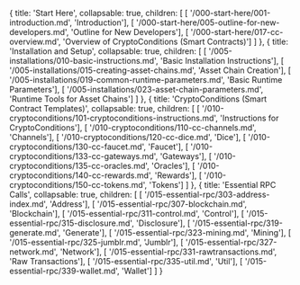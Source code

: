 {
  title: 'Start Here',
  collapsable: true,
  children: [
    [ '/000-start-here/001-introduction.md', 'Introduction'],
    [ '/000-start-here/005-outline-for-new-developers.md', 'Outline for New Developers'],
    [ '/000-start-here/017-cc-overview.md', 'Overview of CryptoConditions (Smart Contracts)']
  ]
},
{
  title: 'Installation and Setup',
  collapsable: true,
  children: [
    [ '/005-installations/010-basic-instructions.md', 'Basic Installation Instructions'],
    [ '/005-installations/015-creating-asset-chains.md', 'Asset Chain Creation'],
    [ '/005-installations/019-common-runtime-parameters.md', 'Basic Runtime Parameters'],
    [ '/005-installations/023-asset-chain-parameters.md', 'Runtime Tools for Asset Chains']
  ]
},
{
  title: 'CryptoConditions (Smart Contract Templates)',
  collapsable: true,
  children: [
    [ '/010-cryptoconditions/101-cryptoconditions-instructions.md', 'Instructions for CryptoConditions'],
    [ '/010-cryptoconditions/110-cc-channels.md', 'Channels'],
    [ '/010-cryptoconditions/120-cc-dice.md', 'Dice'],
    [ '/010-cryptoconditions/130-cc-faucet.md', 'Faucet'],
    [ '/010-cryptoconditions/133-cc-gateways.md', 'Gateways'],
    [ '/010-cryptoconditions/135-cc-oracles.md', 'Oracles'],
    [ '/010-cryptoconditions/140-cc-rewards.md', 'Rewards'],
    [ '/010-cryptoconditions/150-cc-tokens.md', 'Tokens']
  ]
},
{
  title: 'Essential RPC Calls',
  collapsable: true,
  children: [
    [ '/015-essential-rpc/303-address-index.md', 'Address'],
    [ '/015-essential-rpc/307-blockchain.md', 'Blockchain'],
    [ '/015-essential-rpc/311-control.md', 'Control'],
    [ '/015-essential-rpc/315-disclosure.md', 'Disclosure'],
    [ '/015-essential-rpc/319-generate.md', 'Generate'],
    [ '/015-essential-rpc/323-mining.md', 'Mining'],
    [ '/015-essential-rpc/325-jumblr.md', 'Jumblr'],
    [ '/015-essential-rpc/327-network.md', 'Network'],
    [ '/015-essential-rpc/331-rawtransactions.md', 'Raw Transactions'],
    [ '/015-essential-rpc/335-util.md', 'Util'],
    [ '/015-essential-rpc/339-wallet.md', 'Wallet']
  ]
}

